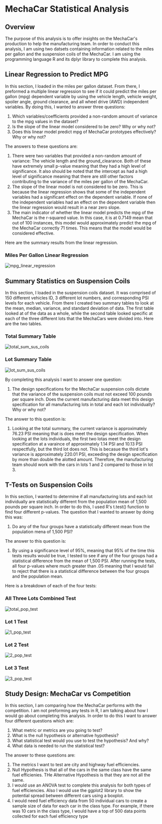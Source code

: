 # MechaCar Statistical Analysis

## Overview

The purpose of this analysis is to offer insights on the MechaCar's production to help the manufacturing team. In order to conduct this analysis, I am using two datsets containing information related to the miles per gallon and the suspension coils of the MechaCar. I am using the programming language R and its dplyr library to complete this analysis.

## Linear Regression to Predict MPG

In this section, I loaded in the miles per gallon dataset. From there, I preformed a multiple linear regression to see if it could predict the miles per gallon (mpg) dependent variable by using the vehicle length, vehicle weight, spoiler angle, ground clearance, and all wheel drive (AWD) independent variables. By doing this, I wanted to answer three questions:

1. Which variables/coefficients provided a non-random amount of variance to the mpg values in the dataset?
2. Is the slope of the linear model considered to be zero? Why or why not?
3. Does this linear model predict mpg of MechaCar prototypes effectively? Why or why not?

The answers to these questions are:

1. There were two variables that provided a non-random amount of variance: The vehicle length and the ground_clearance. Both of these have extremely small p-value meaning that they had a high level of significance. It also should be noted that the intercept as had a high level of significance meaning that there are still other factors contributing to the variance of the miles per gallon of the MechaCar. 
2. The slope of the linear model is not considered to be zero. This is because the linear regression shows that some of the independent variables had a significant effect on the dependent variable. If none of the independent variables had an effect on the dependent variable then the linear regression would result in a near zero slope. 
3. The main indicator of whether the linear model predicts the mpg of the MechaCar is the r-squared value. In this case, it is at 0.7149 mean that out of 100 instances, this model would approximately predict the mpg of the MechaCar correctly 71 times. This means that the model would be considered effective.

Here are the summary results from the linear regression.

### Miles Per Gallon Linear Regression

![mpg_linear_regression](/visualizations/mpg_linear_regression.png)

## Summary Statistics on Suspension Coils

In this section, I loaded in the suspension coils dataset. It  was comprised of 150 different vehicles ID, 3 different lot numbers, and corresponding PSI levels for each vehicle. From there I created two summary tables to look at the mean, median, variance, and standard deviation of data. The first table looked at of the data as a whole, while the second table looked specific at each of the three different lots that the MechaCars were divided into. Here are the two tables.

### Total Summary Table

![total_sum_sus_coils](/visualizations/total_sum_sus_coils.png)

### Lot Summary Table

![lot_sum_sus_coils](/visualizations/lot_sum_sus_coils.png)

By completing this analysis I want to answer one question:

1. The design specifications for the MechaCar suspension coils dictate that the variance of the suspension coils must not exceed 100 pounds per square inch. Does the current manufacturing data meet this design specification for all manufacturing lots in total and each lot individually? Why or why not?

The answer to this question is:

1. Looking at the total summary, the current variance is approximately 76.23 PSI meaning that is does meet the design specification. When looking at the lots individuals, the first two lotas meet the design specification at a varaince of approximately 1.14 PSI and 10.13 PSI respectfully, but the third lot does not. This is becasue the third lot's variance is approximately 220.01 PSI, exceeding the design specification by more than double the alotted amount. Therefore, the manufacturing team should work with the cars in lots 1 and 2 compared to those in lot 3.

## T-Tests on Suspension Coils

In this section, I wanted to determine if all manufacturing lots and each lot individually are statistically different from the population mean of 1,500 pounds per square inch. In order to do this, I used R's t.test() function to find four different p-values. The question that I wanted to answer by doing this was:

1. Do any of the four groups have a statistically different mean from the population mena of 1,500 PSI?

The answer to this question is:

1. By using a significance level of 95%, meaning that 95% of the time this tests results would be true, I tested to see if any of the four groups had a statistical difference from the mean of 1,500 PSI. After running the tests, all four p-values where much greater than .05 meaning that I would fail to reject that there is a statistical difference between the four groups and the population mean.

Here is a breakdown of each of the four tests:

### All Three Lots Combined Test

![total_pop_test](/visualizations/total_pop_test.png)

### Lot 1 Test

![1_pop_test](/visualizations/1_pop_test.png)

### Lot 2 Test

![2_pop_test](/visualizations/2_pop_test.png)

### Lot 3 Test

![3_pop_test](/visualizations/3_pop_test.png)

## Study Design: MechaCar vs Competition

In this section, I am comparing how the MechaCar performs with the competition. I am not preforming any tests in R, I am talking about how I would go about completing this analysis. In order to do this I want to answer four different questions which are:

1. What metric or metrics are you going to test?
2. What is the null hypothesis or alternative hypothesis?
3. What statistical test would you use to test the hypothesis? And why?
4. What data is needed to run the statistical test?

The answer to these questions are:

1. The metrics I want to test are city and highway fuel efficiencies.
2. Null Hypothesis is that all of the cars in the same class have the same fuel efficienies. THe Alternative Hypothesis is that they are not all the same.
3. I would use an ANOVA test to complete this analysis for both types of fuel efficiencies. Also I would use the ggplot2 library to show the potential spread between different cars using a boxplot.
4. I would need fuel efficiency data from 50 individual cars to create a sample size of data for each car in the class type. For example, if there was 10 cars in the class type, I would have a top of 500 data points collected for each fuel efficiency type

